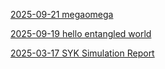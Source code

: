 [2025-09-21 megaomega](megaomega.md)

[2025-09-19 hello entangled world](hello-entangled-world.md)

[2025-03-17 SYK Simulation Report](SYK_REPORT.md)

